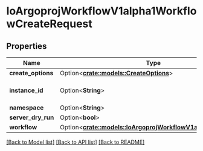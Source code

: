 # IoArgoprojWorkflowV1alpha1WorkflowCreateRequest

## Properties

Name | Type | Description | Notes
------------ | ------------- | ------------- | -------------
**create_options** | Option<[**crate::models::CreateOptions**](CreateOptions.md)> |  | [optional]
**instance_id** | Option<**String**> | This field is no longer used. | [optional]
**namespace** | Option<**String**> |  | [optional]
**server_dry_run** | Option<**bool**> |  | [optional]
**workflow** | Option<[**crate::models::IoArgoprojWorkflowV1alpha1Workflow**](io.argoproj.workflow.v1alpha1.Workflow.md)> |  | [optional]

[[Back to Model list]](../README.md#documentation-for-models) [[Back to API list]](../README.md#documentation-for-api-endpoints) [[Back to README]](../README.md)


